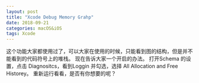 ```yaml
---
layout: post
title: "Xcode Debug Memory Grahp"
date: 2018-09-21
categories: macOS&iOS
tags: Xcode
---
```



这个功能大家都使用过了，可以大家在使用的时候，只能看到图的结构，但是并不能看到的代码符号上的堆栈。
现在告诉大家一个开启的办法。
打开Schema 的设置，点击 Diagnositcs，看到Loggin 并勾选，选择 All Allocation and Free Historey。
重新运行看看，是否有你想要的呢？
